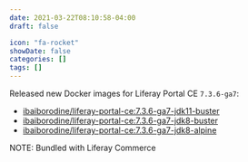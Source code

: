 ```yaml
---
date: 2021-03-22T08:10:58-04:00
draft: false

icon: "fa-rocket"
showDate: false
categories: []
tags: []
---
```


Released new Docker images for Liferay Portal CE `7.3.6-ga7`:  
- [ibaiborodine/liferay-portal-ce:7.3.6-ga7-jdk11-buster](https://hub.docker.com/layers/142430659/ibaiborodine/liferay-portal-ce/7.3.6-ga7-jdk11-buster/images/sha256-388ad974c4db8ab6a39ab42b0bfde6ff17ad978c371c7a6db38c71a53e32668a?context=explore)  
- [ibaiborodine/liferay-portal-ce:7.3.6-ga7-jdk8-buster](https://hub.docker.com/layers/142428701/ibaiborodine/liferay-portal-ce/7.3.6-ga7-jdk8-buster/images/sha256-b287a811420092be7337821dca0b189b367778eb56a5fa7b486493b49237c62d?context=explore)  
- [ibaiborodine/liferay-portal-ce:7.3.6-ga7-jdk8-alpine](https://hub.docker.com/layers/142426804/ibaiborodine/liferay-portal-ce/7.3.6-ga7-jdk8-alpine/images/sha256-0f2dea23cec2018a90740fa318962f82ac8afc354e9cf89f8e8e7e62becc91ef?context=explore)

NOTE: Bundled with Liferay Commerce
  